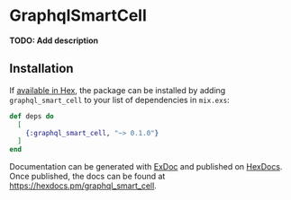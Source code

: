 # GraphqlSmartCell

**TODO: Add description**

## Installation

If [available in Hex](https://hex.pm/docs/publish), the package can be installed
by adding `graphql_smart_cell` to your list of dependencies in `mix.exs`:

```elixir
def deps do
  [
    {:graphql_smart_cell, "~> 0.1.0"}
  ]
end
```

Documentation can be generated with [ExDoc](https://github.com/elixir-lang/ex_doc)
and published on [HexDocs](https://hexdocs.pm). Once published, the docs can
be found at <https://hexdocs.pm/graphql_smart_cell>.

